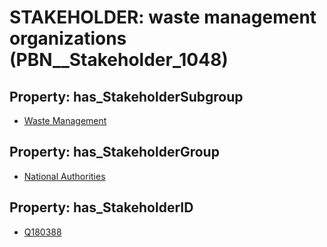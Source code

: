 # STAKEHOLDER: __waste management organizations__ (PBN__Stakeholder_1048)

## Property: has_StakeholderSubgroup

* [Waste Management](PBN__StakeholderSubgroup_114)

## Property: has_StakeholderGroup

* [National Authorities](PBN__StakeholderGroup_7)

## Property: has_StakeholderID

* [Q180388](Q180388)

